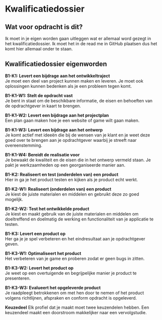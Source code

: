 Kwalificatiedossier
=====================

Wat voor opdracht is dit?
-------------------------

Ik moet in je eigen worden gaan uitleggen wat er allemaal word gezegt in het kwalificatiedossier.
Ik moet het in de read me in GitHub plaatsen dus het komt hier allemaal onder te staan.

Kwalificatiedossier eigenworden
-----------------

**B1-K1:  Levert een bijdrage aan het ontwikkeltraject**<br/>
Je moet een deel van project kunnen maken en leveren. Je moet ook oplossingen kunnen bedenken als je een probleem tegen komt.


**B1-K1-W1:  Stelt de opdracht vast**<br/>
Je bent in staat om de beschikbare informatie, de eisen en behoeften van de opdrachtgever in kaart te brengen.


**B1-K1-W2:  Levert een bijdrage aan het projectplan**<br/>
Een plan gaan maken hoe je een website of game wilt gaan maken.


**B1-K1-W3:  Levert een bijdrage aan het ontwerp**<br/>
Je komt actief met ideeën die bij de wensen van je klant en je weet deze goed over te brengen aan je opdrachtgever waarbij je streeft naar overeenstemming.


**B1-K1-W4:  Bereidt de realisatie voor**<br/>
Je bewaakt de kwaliteit en de eisen die in het ontwerp vermeld staan.
Je pakt je werkzaamheden op een georganiseerde manier aan.


**B1-K2:  Realiseert en test (onderdelen van) een product**<br/>
Hier in ga je het product testen en kijken als je product echt werkt.


**B1-K2-W1:  Realiseert (onderdelen van) een product**<br/>
Je kiest de juiste materialen en middelen en gebruikt deze zo goed mogelijk.


**B1-K2-W2:  Test het ontwikkelde product**<br/>
Je kiest en maakt gebruik van de juiste materialen en middelen om doeltreffend en doelmatig de werking en functionaliteit van je applicatie te testen.

 
**B1-K3:  Levert een product op**<br/>
Her ga je je spel verbeteren en het eindresultaat aan je opdrachtgever geven.


**B1-K3-W1:  Optimaliseert het product**<br/>
Het verbeteren van je game en proberen zodat er geen bugs in zitten.


**B1-K3-W2:  Levert het product op**<br/>
Je weet op een overtuigende en begrijpelijke manier je product te presenteren.


**B1-K3-W3:  Evalueert het opgeleverde product**<br/>
Je raadpleegt betrokkenen om met hen door te nemen of het product volgens richtlijnen, afspraken en conform opdracht is opgeleverd.

**Keuzedeel**
Elk profiel dat je maakt moet twee keuzendelen hebben. Een keuzendeel maakt een doorstroom makkelijker naar een vervolgstudie.
